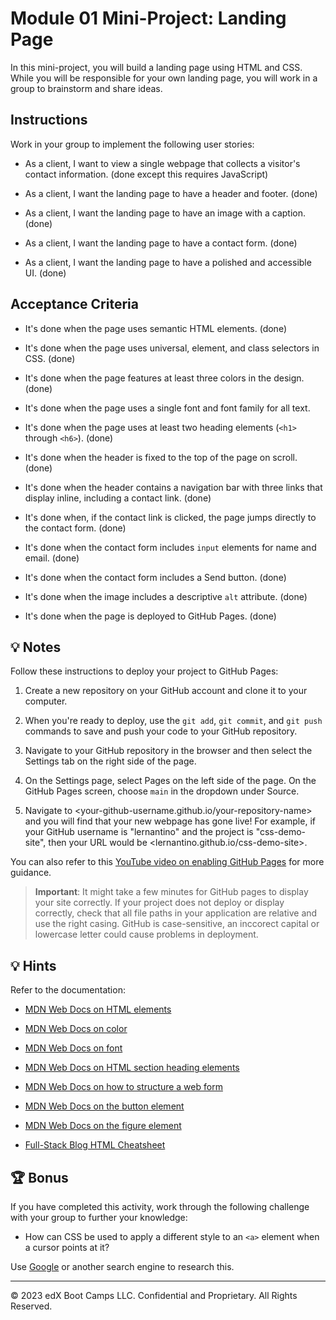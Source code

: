 # Module 01 Mini-Project: Landing Page

In this mini-project, you will build a landing page using HTML and CSS. While you will be responsible for your own landing page, you will work in a group to brainstorm and share ideas.

## Instructions

Work in your group to implement the following user stories:

* As a client, I want to view a single webpage that collects a visitor's contact information. (done except this requires JavaScript)

* As a client, I want the landing page to have a header and footer. (done)

* As a client, I want the landing page to have an image with a caption. (done)

* As a client, I want the landing page to have a contact form. (done)

* As a client, I want the landing page to have a polished and accessible UI. (done)

## Acceptance Criteria

* It's done when the page uses semantic HTML elements. (done)

* It's done when the page uses universal, element, and class selectors in CSS. (done)

* It's done when the page features at least three colors in the design. (done)

* It's done when the page uses a single font and font family for all text.

* It's done when the page uses at least two heading elements (`<h1>` through `<h6>`). (done)

* It's done when the header is fixed to the top of the page on scroll. (done)

* It's done when the header contains a navigation bar with three links that display inline, including a contact link. (done)

* It's done when, if the contact link is clicked, the page jumps directly to the contact form. (done)

* It's done when the contact form includes `input` elements for name and email. (done)

* It's done when the contact form includes a Send button. (done)

* It's done when the image includes a descriptive `alt` attribute. (done)

* It's done when the page is deployed to GitHub Pages. (done)

## 💡 Notes

Follow these instructions to deploy your project to GitHub Pages:

1. Create a new repository on your GitHub account and clone it to your computer.

2. When you're ready to deploy, use the `git add`, `git commit`, and `git push` commands to save and push your code to your GitHub repository.

3. Navigate to your GitHub repository in the browser and then select the Settings tab on the right side of the page.

4. On the Settings page, select Pages on the left side of the page. On the GitHub Pages screen, choose `main` in the dropdown under Source.

5. Navigate to <your-github-username.github.io/your-repository-name> and you will find that your new webpage has gone live! For example, if your GitHub username is "lernantino" and the project is "css-demo-site", then your URL would be <lernantino.github.io/css-demo-site>.

You can also refer to this [YouTube video on enabling GitHub Pages](https://youtu.be/P4Mu1t5rIXg) for more guidance.

> **Important**: It might take a few minutes for GitHub pages to display your site correctly. If your project does not deploy or display correctly, check that all file paths in your application are relative and use the right casing. GitHub is case-sensitive, an inccorect capital or lowercase letter could cause problems in deployment.

## 💡 Hints

Refer to the documentation:

* [MDN Web Docs on HTML elements](https://developer.mozilla.org/en-US/docs/Web/HTML/Element)

* [MDN Web Docs on color](https://developer.mozilla.org/en-US/docs/Web/CSS/color)

* [MDN Web Docs on font](https://developer.mozilla.org/en-US/docs/Web/CSS/font)

* [MDN Web Docs on HTML section heading elements](https://developer.mozilla.org/en-US/docs/Web/HTML/Element/Heading_Elements)

* [MDN Web Docs on how to structure a web form](https://developer.mozilla.org/en-US/docs/Learn/Forms/How_to_structure_a_web_form)

* [MDN Web Docs on the button element](https://developer.mozilla.org/en-US/docs/Web/HTML/Element/button)

* [MDN Web Docs on the figure element](https://developer.mozilla.org/en-US/docs/Web/HTML/Element/figure)

* [Full-Stack Blog HTML Cheatsheet](https://coding-boot-camp.github.io/full-stack/html/html-cheatsheet)

## 🏆 Bonus

If you have completed this activity, work through the following challenge with your group to further your knowledge:

* How can CSS be used to apply a different style to an `<a>` element when a cursor points at it?

Use [Google](https://www.google.com) or another search engine to research this.

---

© 2023 edX Boot Camps LLC. Confidential and Proprietary. All Rights Reserved.
